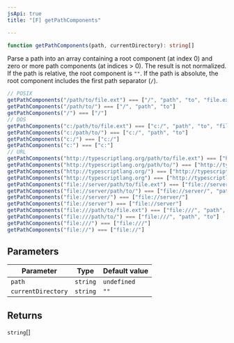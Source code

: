 ```yaml
---
jsApi: true
title: "[F] getPathComponents"

---
```

```ts
function getPathComponents(path, currentDirectory): string[]
```

Parse a path into an array containing a root component (at index 0) and zero or more path
components (at indices > 0). The result is not normalized.
If the path is relative, the root component is `""`.
If the path is absolute, the root component includes the first path separator (`/`).

```ts
// POSIX
getPathComponents("/path/to/file.ext") === ["/", "path", "to", "file.ext"]
getPathComponents("/path/to/") === ["/", "path", "to"]
getPathComponents("/") === ["/"]
// DOS
getPathComponents("c:/path/to/file.ext") === ["c:/", "path", "to", "file.ext"]
getPathComponents("c:/path/to/") === ["c:/", "path", "to"]
getPathComponents("c:/") === ["c:/"]
getPathComponents("c:") === ["c:"]
// URL
getPathComponents("http://typescriptlang.org/path/to/file.ext") === ["http://typescriptlang.org/", "path", "to", "file.ext"]
getPathComponents("http://typescriptlang.org/path/to/") === ["http://typescriptlang.org/", "path", "to"]
getPathComponents("http://typescriptlang.org/") === ["http://typescriptlang.org/"]
getPathComponents("http://typescriptlang.org") === ["http://typescriptlang.org"]
getPathComponents("file://server/path/to/file.ext") === ["file://server/", "path", "to", "file.ext"]
getPathComponents("file://server/path/to/") === ["file://server/", "path", "to"]
getPathComponents("file://server/") === ["file://server/"]
getPathComponents("file://server") === ["file://server"]
getPathComponents("file:///path/to/file.ext") === ["file:///", "path", "to", "file.ext"]
getPathComponents("file:///path/to/") === ["file:///", "path", "to"]
getPathComponents("file:///") === ["file:///"]
getPathComponents("file://") === ["file://"]
```

## Parameters

| Parameter | Type | Default value |
| ------ | ------ | ------ |
| `path` | `string` | `undefined` |
| `currentDirectory` | `string` | `""` |

## Returns

`string`[]
